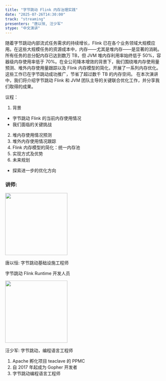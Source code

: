 ```yaml
---
title: "字节跳动 Flink 内存治理实践"
date: "2025-07-26T14:30:00"
track: "streaming"
presenters: "唐以恒, 汪少军"
stype: "中文演讲"
---
```


随着字节跳动内部流式任务需求的持续增长，Flink 已在各个业务领域大规模应用。在这些大规模任务的资源成本中，内存——尤其是堆内存——是显著的消耗。所有任务的总分配内存已达到数万 TB，但 JVM 堆内存利用率始终低于 50%，容器级内存使用率低于 70%。在全公司降本增效的背景下，我们围绕堆内存使用量预测、堆外内存使用量跟踪以及 Flink 内存模型的简化，开展了一系列内存优化。这些工作已在字节跳动成功推广，节省了超过数千 TB 的内存空间。
在本次演讲中，我们将介绍字节跳动 Flink 和 JVM 团队主导的关键联合优化工作，并分享我们取得的成果。

议程：
1. 背景
- 字节跳动 Flink 的当前内存使用情况
- 我们面临的关键挑战
2. 堆内存使用情况预测
3. 堆外内存使用情况跟踪
4. Flink 内存模型的简化：统一内存池
5. 实现方式及优势
6. 未来规划
- 探索进一步的优化方向

### 讲师:

<img src="https://sessionize.com/image/0408-400o400o1-Qugv97SCsud3LMz6G4ZKqV.jpg" width="200" /><br/>

唐以恒: 字节跳动基础设施工程师

字节跳动 Flink Runtime 开发人员

<img src="https://sessionize.com/image/183a-400o400o1-4CYkeMZCjrpekwjGgjF934.jpg" width="200" /><br/>

汪少军: 字节跳动，编程语言工程师

1. Apache 孵化项目 teaclave 的 PPMC
2. 自 2017 年起成为 Gopher 开发者
3. 字节跳动编程语言工程师